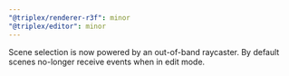 ```yaml
---
"@triplex/renderer-r3f": minor
"@triplex/editor": minor
---
```


Scene selection is now powered by an out-of-band raycaster. By default scenes
no-longer receive events when in edit mode.
